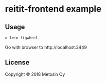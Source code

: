 # reitit-frontend example

## Usage

```clj
> lein figwheel
```

Go with browser to http://localhost:3449

## License

Copyright © 2018 Metosin Oy

